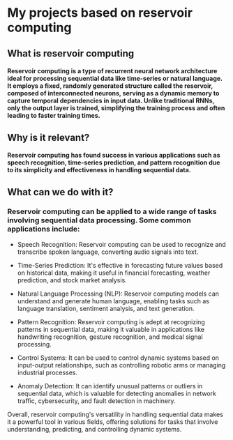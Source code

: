 # My projects based on reservoir computing

## What is reservoir computing 

#### Reservoir computing is a type of recurrent neural network architecture ideal for processing sequential data like time-series or natural language. It employs a fixed, randomly generated structure called the reservoir, composed of interconnected neurons, serving as a dynamic memory to capture temporal dependencies in input data. Unlike traditional RNNs, only the output layer is trained, simplifying the training process and often leading to faster training times. 

## Why is it relevant?

#### Reservoir computing has found success in various applications such as speech recognition, time-series prediction, and pattern recognition due to its simplicity and effectiveness in handling sequential data.

## What can we do with it?

### Reservoir computing can be applied to a wide range of tasks involving sequential data processing. Some common applications include:

  - Speech Recognition: Reservoir computing can be used to recognize and transcribe spoken language, converting audio signals into text.

  - Time-Series Prediction: It's effective in forecasting future values based on historical data, making it useful in financial forecasting, weather prediction, and stock market analysis.

  - Natural Language Processing (NLP): Reservoir computing models can understand and generate human language, enabling tasks such as language translation, sentiment analysis, and text generation.

  - Pattern Recognition: Reservoir computing is adept at recognizing patterns in sequential data, making it valuable in applications like handwriting recognition, gesture recognition, and medical signal processing.

  -  Control Systems: It can be used to control dynamic systems based on input-output relationships, such as controlling robotic arms or managing industrial processes.

  -  Anomaly Detection: It can identify unusual patterns or outliers in sequential data, which is valuable for detecting anomalies in network traffic, cybersecurity, and fault detection in machinery.

Overall, reservoir computing's versatility in handling sequential data makes it a powerful tool in various fields, offering solutions for tasks that involve understanding, predicting, and controlling dynamic systems.
